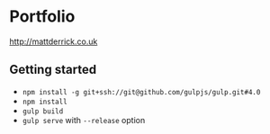 # Portfolio

http://mattderrick.co.uk

## Getting started

- `npm install -g git+ssh://git@github.com/gulpjs/gulp.git#4.0`
- `npm install`
- `gulp build`
- `gulp serve` with `--release` option